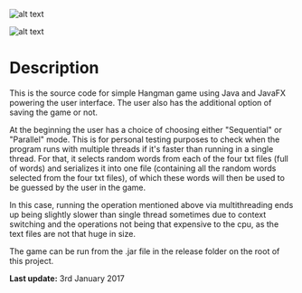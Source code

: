 ![alt text](https://raw.githubusercontent.com/dilentulcidas/Projects/master/Hangman/githubimages/hangmanheader.png "Hangman Header")

![alt text](https://raw.githubusercontent.com/dilentulcidas/Projects/master/Hangman/githubimages/hangmanscreenshots.png "Hangman screenshots")

# Description
This is the source code for simple Hangman game using Java and JavaFX powering the user interface. The user also has the additional option of saving the game or not.

At the beginning the user has a choice of choosing either "Sequential" or "Parallel" mode. This is for personal testing purposes to check when the program runs with multiple threads if it's faster than running in a single thread. For that, it selects random words from each of the four txt files (full of words) and serializes it into one file (containing all the random words selected from the four txt files), of which these words will then be used to be guessed by the user in the game. 

In this case, running the operation mentioned above via multithreading ends up being slightly slower than single thread sometimes due to context switching and the operations not being that expensive to the cpu, as the text files are not that huge in size.

The game can be run from the .jar file in the release folder on the root of this project.

**Last update:** 3rd January 2017

